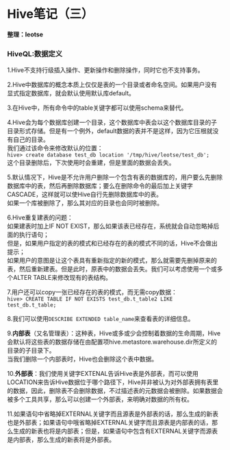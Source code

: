 # Hive笔记（三）
__整理：leotse__

### HiveQL:数据定义
1.Hive不支持行级插入操作、更新操作和删除操作，同时它也不支持事务。

2.Hive中数据库的概念本质上仅仅是表的一个目录或者命名空间。如果用户没有显式指定数据库，就会默认使用默认库default。

3.在Hive中，所有命令中的table关键字都可以使用schema来替代。

4.Hive会为每个数据库创建一个目录，这个数据库中表会以这个数据库目录的子目录形式存储。但是有一个例外，default数据的表并不是这样，因为它压根就没有自己的目录。  
我们通过该命令来修改默认的位置：  
`hive> create database test_db location '/tmp/hive/leotse/test_db';`  
这个目录删除后，下次使用时会重建，但是里面的数据会丢失。

5.默认情况下，Hive是不允许用户删除一个包含有表的数据库的，用户要么先删除数据库中的表，然后再删除数据库；要么在删除命令的最后加上关键字CASCADE，这样就可以使Hive自行先删除数据库中的表。  
如果一个库被删除了，那么其对应的目录也会同时被删除。

6.Hive重复建表的问题：  
如果建表时加上IF NOT EXIST，那么如果该表已经存在，系统就会自动忽略掉后面的执行语句；   
但是，如果用户指定的表的模式和已经存在的表的模式不同的话，Hive不会做出提示；  
如果用户的意图是让这个表具有重新指定的新的模式，那么就需要先删掉原来的表，然后重新建表。但是此时，原表中的数据会丢失。我们可以考虑使用一个或多个ALTER TABLE来修改现有的表结构。

7.用户还可以copy一张已经存在的表的模式，而无需copy数据：  
`hive> CREATE TABLE IF NOT EXISTS test_db.t_table2 LIKE test_db.t_table;`  

8.我们可以使用`DESCRIBE EXTENDED table_name`来查看表的详细信息。

9.**内部表**（又名管理表）：这种表，Hive或多或少会控制着数据的生命周期，Hive会默认将这些表的数据存储在由配置项hive.metastore.warehouse.dir所定义的目录的子目录下。  
当我们删除一个内部表时，Hive也会删除这个表中数据。

10.**外部表**：我们使用关键字EXTENAL告诉Hive表是外部表，而可以使用LOCATION来告诉Hive数据位于哪个路径下，Hive并非被认为对外部表拥有表里的数据，因此，删除表不会删除数据，不过描述表的元数据会被删除。如果数据会被多个工具共享，那么可以创建一个外部表，来明确对数据的所有权。

11.如果语句中省略掉EXTERNAL关键字而且源表是外部表的话，那么生成的新表也是外部表；如果语句中哦省略掉EXTERNAL关键字而且源表是内部表的话，那么生成的新表也将是内部表；但是，如果语句中包含有EXTERNAL关键字而源表是内部表，那么生成的新表将是外部表。